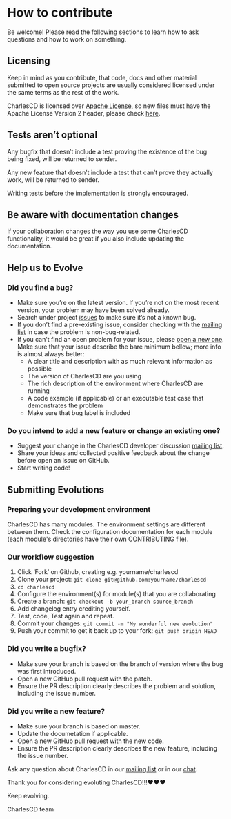 # How to contribute

Be welcome! Please read the following sections to learn how to ask questions and how to work on something.

## Licensing
Keep in mind as you contribute, that code, docs and other material submitted to open source projects are usually considered licensed under the same terms as the rest of the work.

CharlesCD is licensed over [Apache License](https://github.com/ZupIT/charlescd/blob/master/LICENSE), so new files must have the Apache License Version 2 header, please check [here](https://www.apache.org/licenses/LICENSE-2.0).

## Tests aren’t optional
Any bugfix that doesn’t include a test proving the existence of the bug being fixed, will be returned to sender.

Any new feature that doesn’t include a test that can’t prove they actually work, will be returned to sender.

Writing tests before the implementation is strongly encouraged.

## Be aware with documentation changes
If your collaboration changes the way you use some CharlesCD functionality, it would be great if you also include updating the documentation.

## Help us to Evolve
### Did you find a bug?
* Make sure you’re on the latest version. If you’re not on the most recent version, your problem may have been solved already.
* Search under project [issues](https://github.com/ZupIT/charlescd/issues?q=is%3Aopen+is%3Aissue+label%3Abug) to make sure it’s not a known bug.
* If you don’t find a pre-existing issue, consider checking with the [mailing list](https://groups.google.com/forum/#!forum/charlescd-dev) in case the problem is non-bug-related.
* If you can't find an open problem for your issue, please [open a new one](https://github.com/ZupIT/charlescd/issues/new). Make sure that your issue describe the bare minimum bellow; more info is almost always better:
  * A clear title and description with as much relevant information as possible
  * The version of CharlesCD are you using
  * The rich description of the environment where CharlesCD are running
  * A code example (if applicable) or an executable test case that demonstrates the problem
  * Make sure that bug label is included

### Do you intend to add a new feature or change an existing one?
* Suggest your change in the CharlesCD developer discussion [mailing list](https://groups.google.com/forum/#!forum/charlescd-dev).
* Share your ideas and collected positive feedback about the change before open an issue on GitHub.
* Start writing code!

## Submitting Evolutions
### Preparing your development environment
CharlesCD has many modules. The environment settings are different between them. Check the configuration documentation for each module (each module's directories have their own CONTRIBUTING file). 

### Our workflow suggestion
1. Click ‘Fork’ on Github, creating e.g. yourname/charlescd
2. Clone your project: ```git clone git@github.com:yourname/charlescd ```
3. ```cd charlescd ```
4. Configure the environment(s) for module(s) that you are collaborating
5. Create a branch: ```git checkout -b your_branch source_branch ```
6. Add changelog entry crediting yourself.
7. Test, code, Test again and repeat.
8. Commit your changes: ```git commit -m "My wonderful new evolution" ```
9. Push your commit to get it back up to your fork: ```git push origin HEAD ```

### Did you write a bugfix?
* Make sure your branch is based on the branch of version where the bug was first introduced.
* Open a new GitHub pull request with the patch.
* Ensure the PR description clearly describes the problem and solution, including the issue number.

### Did you write a new feature?
* Make sure your branch is based on master.
* Update the documetation if applicable.
* Open a new GitHub pull request with the new code.
* Ensure the PR description clearly describes the new feature, including the issue number.

Ask any question about CharlesCD in our [mailing list](https://groups.google.com/forum/#!forum/charlescd-dev) or in our [chat](https://spectrum.chat/charlescd?tab=posts).

Thank you for considering evoluting CharlesCD!!!:heart::heart::heart:

Keep evolving.

CharlesCD team

